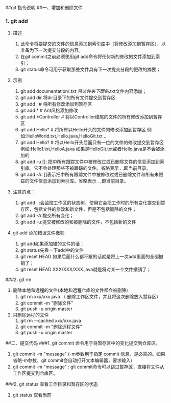 ##git 指令说明
##一、增加和删除文件
### 1. git add 
1. 描述
	1. 此命令将要提交的文件的信息添加到索引库中（将修改添加到暂存区），以准备为下一次提交分段的内容。
	2. 在git commit之前必须使用git add命令将任何新的修改的文件添加到索引；
	3. git status命令可用于获取那些文件具有下一次提交分段的更改的摘要；
2. 示例
	1. git add documentation/*.txt  将文件夹下面的*.txt文件内容添加；
	2. git add dir  将dir目录下的所有文件提交到暂存区
	3. git add .  # 将所有修改添加到暂存区
	4. git add *  # Ant风格添加修改
	5. git add *Controller   # 将以Controller结尾的文件的所有修改添加到暂存区
	6. git add Hello*   # 将所有以Hello开头的文件的修改添加到暂存区 例如:HelloWorld.txt,Hello.java,HelloGit.txt ...
	7. git add Hello?   # 将以Hello开头后面只有一位的文件的修改提交到暂存区 例如:Hello1.txt,HelloA.java 如果是HelloGit.txt或者Hello.java是不会被添加的
	8. git add -u [<path>]: 把<path>中所有跟踪文件中被修改过或已删除文件的信息添加到索引库。它不会处理那些不被跟踪的文件。省略<path>表示 . ,即当前目录。
	9. git add -A: []表示把中所有跟踪文件中被修改过或已删除文件和所有未跟踪的文件信息添加到索引库。省略<path>表示 . ,即当前目录。


3. 注意的点：
	1. git add . :会监控工作区的状态树，使用它会把工作时的所有变化提交到暂存区，包括文件的修改和新文件，但是不包括删除的文件；
	2. git add -A:提交所有变化；
	3. git add -u:提交被修改的和被删除的文件，不包括新的文件
4. git add 添加错误文件撤销
	1. git add如果添加错的文件的话；
	2. git status先看一下add中的文件
	3. git reset HEAD 如果后面什么都不跟的话就是将上一次add里面的全部撤销了；
	4. git reset HEAD  XXX/XXX/XXX.java就是将对某一个文件撤销了；

###2. git rm
1. 删除本地和远程的文件(本地和远程仓库的文件都会被删除)
	1. git rm xxx/xxx.java  （  删除工作区文件，并且将这次删除放入暂存区）
	2. git commit -m "删除文件"
	3. git push -u origin master
2. 只删除远程的文件
	1. git rm --cached xxx/xxx.java
	2. git commit -m "删除远程文件"
	3. git push -u origin master

##二、提交代码
###1. git commit 命令用于将暂存区中的变化提交到仓库区。
1.  git commit -m "message" (-m参数用于指定 commit 信息，是必需的。如果省略-m参数，git commit会自动打开文本编辑器，要求输入)
2.   git commit <filename>  -m "message"  : git commit命令可以跳过暂存区，直接将文件从工作区提交到仓库区。


###2. git status 查看工作目录和暂存区的状态
1. git status 查看当前

